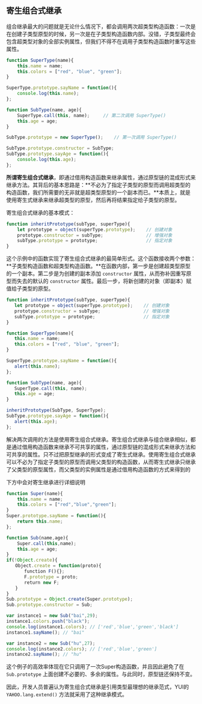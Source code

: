 ## 寄生组合式继承

组合继承最大的问题就是无论什么情况下，都会调用两次超类型构造函数：一次是在创建子类型原型的时候，另一次是在子类型构造函数内部。没错，子类型最终会包含超类型对象的全部实例属性，但我们不得不在调用子类型构造函数时重写这些属性。

```js
function SuperType(name){
	this.name = name;
	this.colors = ["red", "blue", "green"];
}

SuperType.prototype.sayName = function(){
	console.log(this.name);
};

function SubType(name, age){
	SuperType.call(this, name); 	// 第二次调用 SuperType()
	this.age = age;
}

SubType.prototype = new SuperType(); 	// 第一次调用 SuperType()

SubType.prototype.constructor = SubType;
SubType.prototype.sayAge = function(){
	console.log(this.age);
};
```

**所谓寄生组合式继承**，即通过借用构造函数来继承属性，通过原型链的混成形式来继承方法。其背后的基本思路是：**不必为了指定子类型的原型而调用超类型的构造函数，我们所需要的无非就是超类型原型的一个副本而已。**本质上，就是使用寄生式继承来继承超类型的原型，然后再将结果指定给子类型的原型。 

 寄生组合式继承的基本模式：

```js
function inheritPrototype(subType, superType){
	let prototype = object(superType.prototype); 	// 创建对象
	prototype.constructor = subType; 				// 增强对象
	subType.prototype = prototype; 					// 指定对象
}
```

这个示例中的函数实现了寄生组合式继承的最简单形式。这个函数接收两个参数：**子类型构造函数和超类型构造函数。**在函数内部，第一步是创建超类型原型的一个副本。第二步是为创建的副本添加 `constructor` 属性，从而弥补因重写原型而失去的默认的 `constructor` 属性。最后一步，将新创建的对象（即副本）赋值给子类型的原型。

 ```js
function inheritPrototype(subType, superType){
	let prototype = object(superType.prototype); 	// 创建对象
	prototype.constructor = subType; 				// 增强对象
	subType.prototype = prototype; 					// 指定对象
}

function SuperType(name){
	this.name = name;
	this.colors = ["red", "blue", "green"];
}

SuperType.prototype.sayName = function(){
	alert(this.name);
};

function SubType(name, age){
	SuperType.call(this, name);
	this.age = age;
}

inheritPrototype(SubType, SuperType);
SubType.prototype.sayAge = function(){
    alert(this.age);
};
 ```



 

 

 

 

 

 

 

 

 

 

 













解决两次调用的方法是使用寄生组合式继承。寄生组合式继承与组合继承相似，都是通过借用构造函数来继承不可共享的属性，通过原型链的混成形式来继承方法和可共享的属性。只不过把原型继承的形式变成了寄生式继承。使用寄生组合式继承可以不必为了指定子类型的原型而调用父类型的构造函数，从而寄生式继承只继承了父类型的原型属性，而父类型的实例属性是通过借用构造函数的方式来得到的

下方中会对寄生继承进行详细说明

```javascript
function Super(name){
    this.name = name;
    this.colors = ["red","blue","green"];
}
Super.prototype.sayName = function(){
    return this.name;
};

function Sub(name,age){
    Super.call(this,name);
    this.age = age;
}
if(!Object.create){
　　Object.create = function(proto){
　　　　function F(){};
　　　　F.prototype = proto;
　　　　return new F;
　　}
}
Sub.prototype = Object.create(Super.prototype);
Sub.prototype.constructor = Sub;

var instance1 = new Sub("bai",29);
instance1.colors.push("black");
console.log(instance1.colors); // ['red','blue','green','black']
instance1.sayName(); // "bai"

var instance2 = new Sub("hu",27);
console.log(instance2.colors); // ['red','blue','green']
instance2.sayName(); // "hu"
```

这个例子的高效率体现在它只调用了一次Super构造函数，并且因此避免了在 `Sub.prototype` 上面创建不必要的、多余的属性。与此同时，原型链还保持不变。

因此，开发人员普遍认为寄生组合式继承是引用类型最理想的继承范式，YUI的 `YAHOO.lang.extend()` 方法就采用了这种继承模式。